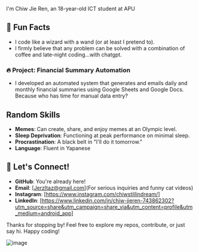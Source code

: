 
I'm Chiw Jie Ren, an 18-year-old ICT student at APU 

## 🌟 Fun Facts

- I code like a wizard with a wand (or at least I pretend to).
- I firmly believe that any problem can be solved with a combination of coffee and late-night coding...with chatgpt.

### 🔥 Project: Financial Summary Automation
- I developed an automated system that generates and emails daily and monthly financial summaries using Google Sheets and Google Docs. Because who has time for manual data entry?

## Random Skills

- **Memes**: Can create, share, and enjoy memes at an Olympic level.
- **Sleep Deprivation**: Functioning at peak performance on minimal sleep.
- **Procrastination**: A black belt in "I'll do it tomorrow."
- **Language**: Fluent in Yapanese

## 💬 Let's Connect!

- **GitHub**: You're already here!
- **Email**: [Jerzltaz@gmail.com](For serious inquiries and funny cat videos)
- **Instagram**: [https://www.instagram.com/chiwstillindream/] 
- **LinkedIn**:
[https://www.linkedin.com/in/chiw-jieren-743862302?utm_source=share&utm_campaign=share_via&utm_content=profile&utm_medium=android_app]

Thanks for stopping by! Feel free to explore my repos, contribute, or just say hi. Happy coding!

![image](https://github.com/user-attachments/assets/ca31a74d-55e7-4a00-845e-a6a8b01068c8)



